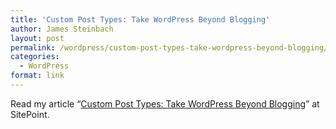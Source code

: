 ```yaml
---
title: 'Custom Post Types: Take WordPress Beyond Blogging'
author: James Steinbach
layout: post
permalink: /wordpress/custom-post-types-take-wordpress-beyond-blogging/
categories:
  - WordPress
format: link
---
```

Read my article &#8220;<a title="Custom Post Types: Take WordPress Beyond Blogging" href="http://www.sitepoint.com/custom-post-types-take-wordpress-beyond-blogging/" target="_blank">Custom Post Types: Take WordPress Beyond Blogging</a>&#8221; at SitePoint.